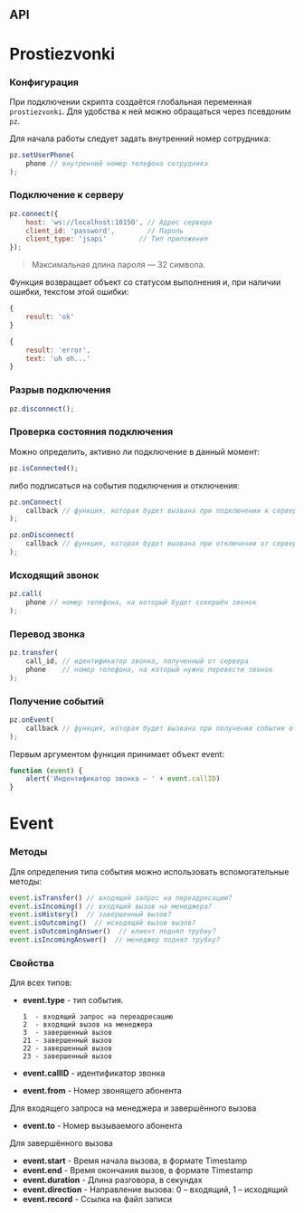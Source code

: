 API
---

Prostiezvonki
=============

### Конфигурация

При подключении скрипта создаётся глобальная переменная `prostiezvonki`. Для удобства к ней можно обращаться через псевдоним `pz`.

Для начала работы следует задать внутренний номер сотрудника:

```js
pz.setUserPhone(
    phone // внутренний номер телефона сотрудника
);
```

### Подключение к серверу

```js
pz.connect({
    host: 'ws://localhost:10150', // Адрес сервера
    client_id: 'password',        // Пароль
    client_type: 'jsapi'        // Тип приложения
});
```

> Максимальная длина пароля — 32 символа.

Функция возвращает объект со статусом выполнения и, при наличии ошибки, текстом этой ошибки:

```js
{
    result: 'ok'
}

{
    result: 'error',
    text: 'uh oh...'
}
```

### Разрыв подключения

```js
pz.disconnect();
```

### Проверка состояния подключения

Можно определить, активно ли подключение в данный момент:

```js
pz.isConnected();
```

либо подписаться на события подключения и отключения:

```js
pz.onConnect(
    callback // функция, которая будет вызвана при подключении к серверу
);

pz.onDisconnect(
    callback // функция, которая будет вызвана при отключении от сервера
);
```

### Исходящий звонок

```js
pz.call(
    phone // номер телефона, на который будет совершён звонок
);
```

### Перевод звонка

```js
pz.transfer(
    call_id, // идентификатор звонка, полученный от сервера
    phone    // номер телефона, на который нужно перевести звонок
);
```

### Получение событий

```js
pz.onEvent(
    callback // функция, которая будет вызвана при получении события от сервера
);
```

Первым аргументом функция принимает объект event:

```js
function (event) {
	alert('Индентификатор звонка — ' + event.callID)
}
```

Event
=====

### Методы

Для определения типа события можно использовать вспомогательные методы:

```js
event.isTransfer() // входящий запрос на переадресацию?
event.isIncoming() // входящий вызов на менеджера?
event.isHistory()  // завершенный вызов?
event.isOutcoming()  // исходящий вызов вызов?
event.isOutcomingAnswer()  // клиент поднял трубку?
event.isIncomingAnswer()  // менеджер поднял трубку?
```

### Свойства

Для всех типов:

* **event.type** - тип события.

	```
	1  - входящий запрос на переадресацию
	2  - входящий вызов на менеджера
    3  - завершенный вызов
    21 - завершенный вызов
    22 - завершенный вызов
	23 - завершенный вызов
	```

* **event.callID** - идентификатор звонка
* **event.from** - Номер звонящего абонента

Для входящего запроса на менеджера и завершённого вызова

* **event.to** - Номер вызываемого абонента

Для завершённого вызова

* **event.start** - Время начала вызова, в формате Timestamp
* **event.end** - Время окончания вызов, в формате Timestamp
* **event.duration** - Длина разговора, в секундах
* **event.direction** - Направление вызова: 0 – входящий, 1 – исходящий
* **event.record** - Ссылка на файл записи
